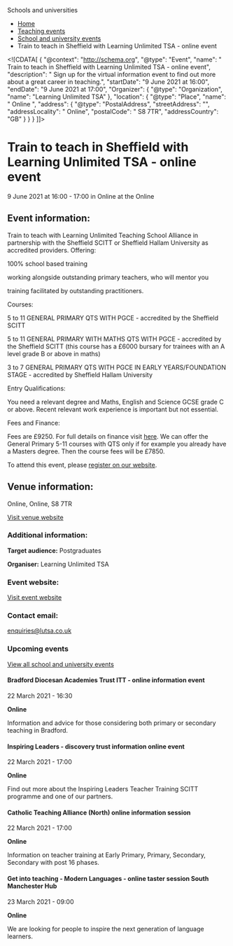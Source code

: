 Schools and universities

*   [Home](/)
*   [Teaching events](/teaching-events)
*   [School and university events](/teaching-events/training-provider-events)
*   Train to teach in Sheffield with Learning Unlimited TSA - online event

<!\[CDATA\[ { "@context": "http://schema.org", "@type": "Event", "name": " Train to teach in Sheffield with Learning Unlimited TSA - online event", "description": " Sign up for the virtual information event to find out more about a great career in teaching.", "startDate": "9 June 2021 at 16:00", "endDate": "9 June 2021 at 17:00", "Organizer": { "@type": "Organization", "name": "Learning Unlimited TSA" }, "location": { "@type": "Place", "name": " Online ", "address": { "@type": "PostalAddress", "streetAddress": "", "addressLocality": " Online", "postalCode": " S8 7TR", "addressCountry": "GB" } } } \]\]>

Train to teach in Sheffield with Learning Unlimited TSA - online event
======================================================================

9 June 2021 at 16:00 - 17:00 in Online at the Online

Event information:
------------------

Train to teach with Learning Unlimited Teaching School Alliance in partnership with the Sheffield SCITT or Sheffield Hallam University as accredited providers. Offering: 

100% school based training  
  
working alongside outstanding primary teachers, who will mentor you  
  
training facilitated by outstanding practitioners.

Courses:

5 to 11 GENERAL PRIMARY QTS WITH PGCE - accredited by the Sheffield SCITT  
  
5 to 11 GENERAL PRIMARY WITH MATHS QTS WITH PGCE - accredited by the Sheffield SCITT (this course has a £6000 bursary for trainees with an A level grade B or above in maths)  
  
3 to 7 GENERAL PRIMARY QTS WITH PGCE IN EARLY YEARS/FOUNDATION STAGE - accredited by Sheffield Hallam University

Entry Qualifications:  
  
You need a relevant degree and Maths, English and Science GCSE grade C or above. Recent relevant work experience is important but not essential.

Fees and Finance:  
  
Fees are £9250. For full details on finance visit [here](http://www.education.gov.uk/get-into-teaching). We can offer the General Primary 5-11 courses with QTS only if for example you already have a Masters degree. Then the course fees will be £7850.

To attend this event, please [register on our website](https://primarytsa.eventbrite.co.uk).

Venue information:
------------------

Online, Online, S8 7TR

[Visit venue website](https://primarytsa.eventbrite.co.uk "Online")

### Additional information:

**Target audience:** Postgraduates

**Organiser:** Learning Unlimited TSA

### Event website:

[Visit event website](https://primarytsa.eventbrite.co.uk)

### Contact email:

[enquiries@lutsa.co.uk](mailto:enquiries@lutsa.co.uk)

### Upcoming events

[View all school and university events](/teaching-events/training-provider-events)

[](/teaching-events/training-provider-events/210322-bradford-diocesan-academies-trust-itt-online-information-event)

#### Bradford Diocesan Academies Trust ITT - online information event

22 March 2021 - 16:30

**Online**

Information and advice for those considering both primary or secondary teaching in Bradford.

[](/teaching-events/training-provider-events/210322-inspiring-leaders-discovery-trust-information-online-event)

#### Inspiring Leaders - discovery trust information online event

22 March 2021 - 17:00

**Online**

Find out more about the Inspiring Leaders Teacher Training SCITT programme and one of our partners.

[](/teaching-events/training-provider-events/210322-catholic-teaching-alliance-north-online-information-session)

#### Catholic Teaching Alliance (North) online information session

22 March 2021 - 17:00

**Online**

Information on teacher training at Early Primary, Primary, Secondary, Secondary with post 16 phases.

[](/teaching-events/training-provider-events/210323-get-into-teaching-modern-languages-online-taster-session-south-manchester-hub)

#### Get into teaching - Modern Languages - online taster session South Manchester Hub

23 March 2021 - 09:00

**Online**

We are looking for people to inspire the next generation of language learners.